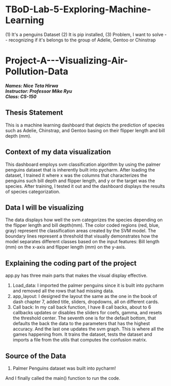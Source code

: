 # TBoD-Lab-5-Exploring-Machine-Learning

(1) It's a penguins Dataset
(2) It is pip installed,
(3) Problem, I want to solve -- recognizing if it's belongs to the group of Adelie, Gentoo or Chinstrap

# Project-A---Visualizing-Air-Pollution-Data

***Names: Nice Teta Hirwa*** <br />
***Instructor: Professor Mike Ryu*** <br />
***Class: CS-150*** <br />


## Thesis Statement
This is a machine learning dashboard that depicts the prediction of species such as Adelie, Chinstrap, and Gentoo 
basing on their flipper length and bill depth (mm). 

## Context of my data visualization
This dashboard employs svm classification algorithm by using the palmer penguins dataset that is inherently built into pycharm. 
After loading the dataset, I trained it where x was the columns that characterizes the penguins such bill depth and flipper length,
and y or the target was the species. After training, I tested it out and the dashboard displays the results of species categorization. 

## Data I will be visualizing
The data displays how well the svm categorizes the species depending on the flipper length and bill depth(mm). The color coded 
regions (red, blue, gray) represent the classification areas created by the SVM model. The boundary lines represent a threshold that 
visually demonstrates how the model separates different classes based on the input features: Bill length (mm) on the x-axis 
and flipper length (mm) on the y-axis.

## Explaining the coding part of the project
app.py has three main parts that makes the visual display effective. 
1. Load_data: I imported the palmer penguins since it is built into pycharm and removed all the rows that had missing data.  
2. app_layout: I designed the layout the same as the one in the book of dash chapter 7, added title, sliders, dropdowns, all on different cards. 
3. Call back: In my call back function, I have 8 call backs, about to 6 callbacks updates or disables the sliders for coefs, gamma, and resets the threshold center. The seventh one is for the default bottom, 
that defaults the back the data to the parameters that has the highest accuracy. And the last one updates the svm graph. This is where all the games happening from. It trains the dataset, tests the dataset and 
imports a file from the utils that computes the confusion matrix. 


## Source of the Data
1. Palmer Penguins dataset was built into pycharm!


And I finally called the main() function to run the code.

